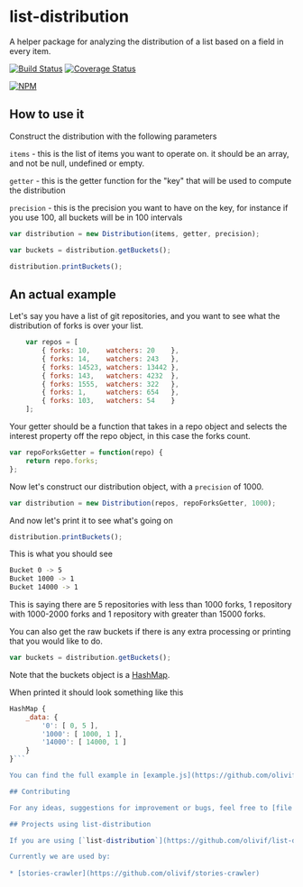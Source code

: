 # list-distribution
A helper package for analyzing the distribution of a list based on a field in every item.

[![Build Status](https://travis-ci.org/olivif/list-distribution.svg?branch=master)](https://travis-ci.org/olivif/list-distribution)
[![Coverage Status](https://codecov.io/github/olivif/list-distribution/coverage.svg?precision=2)](https://codecov.io/github/olivif/list-distribution)

[![NPM](https://nodei.co/npm/list-distribution.png)](https://npmjs.org/package/list-distribution)

## How to use it

Construct the distribution with the following parameters

`items` - this is the list of items you want to operate on. it should be an array, and not be null, undefined or empty.
 
`getter` - this is the getter function for the "key" that will be used to compute the distribution

`precision` - this is the precision you want to have on the key, for instance if you use 100, all buckets will be in 100 intervals
 
```js
var distribution = new Distribution(items, getter, precision);

var buckets = distribution.getBuckets();

distribution.printBuckets();
```

## An actual example

Let's say you have a list of git repositories, and you want to see what the distribution of forks is over your list.  

```js
    var repos = [
        { forks: 10,    watchers: 20    },
        { forks: 14,    watchers: 243   },
        { forks: 14523, watchers: 13442 },
        { forks: 143,   watchers: 4232  },
        { forks: 1555,  watchers: 322   },
        { forks: 1,     watchers: 654   },
        { forks: 103,   watchers: 54    }
    ];
```
Your getter should be a function that takes in a repo object and selects the interest property off the repo object, in this case the forks count.

```js
var repoForksGetter = function(repo) { 
    return repo.forks; 
};
```

Now let's construct our distribution object, with a `precision` of 1000.

```js
var distribution = new Distribution(repos, repoForksGetter, 1000);
```

And now let's print it to see what's going on

```js
distribution.printBuckets();
```

This is what you should see 

```sh
Bucket 0 -> 5
Bucket 1000 -> 1
Bucket 14000 -> 1
```

This is saying there are 5 repositories with less than 1000 forks, 1 repository with 1000-2000 forks and 1 repository with greater than 15000 forks.

You can also get the raw buckets if there is any extra processing or printing that you would like to do. 
```js
var buckets = distribution.getBuckets();
```

Note that the buckets object is a [HashMap](https://www.npmjs.com/package/hashmap).

When printed it should look something like this 

```js
HashMap { 
	_data: { 
		'0': [ 0, 5 ], 
		'1000': [ 1000, 1 ], 
		'14000': [ 14000, 1 ] 
	} 
}```

You can find the full example in [example.js](https://github.com/olivif/list-distribution/blob/master/example/example.js).

## Contributing

For any ideas, suggestions for improvement or bugs, feel free to [file issues](https://github.com/olivif/list-distribution/issues)! PRs are more than welcome also! Thanks :tada: 

## Projects using list-distribution

If you are using [`list-distribution`](https://github.com/olivif/list-distribution), feel free to send a pull request to added to this list.

Currently we are used by:
     
* [stories-crawler](https://github.com/olivif/stories-crawler)